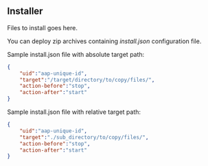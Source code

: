 Installer
---------
Files to install goes here.

You can deploy zip archives containing *install.json* configuration file.

Sample install.json file with absolute target path:
```json
{
    "uid":"aap-unique-id",
    "target":"/target/directory/to/copy/files/",
    "action-before":"stop",
    "action-after":"start"
}
```
Sample install.json file with relative target path:
```json
{
    "uid":"aap-unique-id",
    "target":"./sub_directory/to/copy/files/",
    "action-before":"stop",
    "action-after":"start"
}
```

